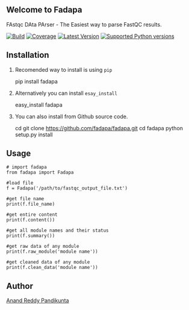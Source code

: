 ## Welcome to Fadapa
FAstqc DAta PArser - The Easiest way to parse FastQC results.


[![Build](https://api.travis-ci.org/fadapa/fadapa.png?branch=master)](http://travis-ci.org/fadapa/fadapa/)
[![Coverage](https://coveralls.io/repos/fadapa/fadapa/badge.png?branch=master)](https://coveralls.io/r/fadapa/fadapa?branch=master)
[![Latest Version](https://pypip.in/version/fadapa/badge.svg?text=version)](https://pypi.python.org/pypi/fadapa/)
[![Supported Python versions](https://pypip.in/py_versions/fadapa/badge.svg)](https://pypi.python.org/pypi/fadapa/)



## Installation

1. Recomended way to install is using `pip`
   

    pip install fadapa

2. Alternatively you can install `esay_install`


    easy_install fadapa
    
3. You can also install from Github source code.

    cd 
    git clone https://github.com/fadapa/fadapa.git
    cd fadapa
    python setup.py install
    
## Usage
  
    # import fadapa
    from fadapa import Fadapa

    #load file
    f = Fadapa('/path/to/fastqc_output_file.txt')
    
    #get file name
    print(f.file_name)

    #get entire content
    print(f.content())

    #get all module names and their status
    print(f.summary())

    #get raw data of any module
    print(f.raw_module('module name'))

    #get cleaned data of any module
    print(f.clean_data('module name'))


## Author

[Anand Reddy Pandikunta](http://www.avilpage.com)
